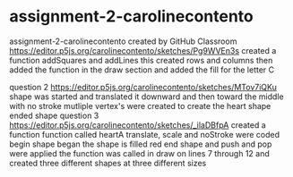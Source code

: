 # assignment-2-carolinecontento
assignment-2-carolinecontento created by GitHub Classroom
https://editor.p5js.org/carolinecontento/sketches/Pg9WVEn3s
created a function addSquares and addLines
this created rows and columns
then added the function in the draw section
and added the fill for the letter C

question 2
https://editor.p5js.org/carolinecontento/sketches/MTov7iQKu
shape was started
and translated it downward and then toward the middle with no stroke
mutliple vertex's were created to create the heart shape
ended shape
question 3
https://editor.p5js.org/carolinecontento/sketches/_ilaDBfpA
created a function
function called heartA
translate, scale and noStroke were coded
begin shape began
the shape is filled red
end shape and push and pop were applied
the function was called in draw on lines 7 through 12 and created three different shapes at three different sizes
